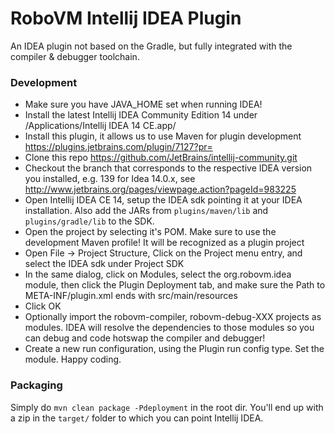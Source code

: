 RoboVM Intellij IDEA Plugin
===========================
An IDEA plugin not based on the Gradle, but fully integrated with the compiler & debugger toolchain.

### Development
* Make sure you have JAVA_HOME set when running IDEA!
* Install the latest Intellij IDEA Community Edition 14 under /Applications/Intellij IDEA 14 CE.app/
* Install this plugin, it allows us to use Maven for plugin development https://plugins.jetbrains.com/plugin/7127?pr=
* Clone this repo https://github.com/JetBrains/intellij-community.git
* Checkout the branch that corresponds to the respective IDEA version you installed, e.g. 139 for Idea 14.0.x, see http://www.jetbrains.org/pages/viewpage.action?pageId=983225
* Open Intellij IDEA CE 14, setup the IDEA sdk pointing it at your IDEA installation. Also add the JARs from `plugins/maven/lib` and `plugins/gradle/lib` to the SDK.
* Open the project by selecting it's POM. Make sure to use the development Maven profile! It will be recognized as a plugin project
* Open File -> Project Structure, Click on the Project menu entry, and select the IDEA sdk under Project SDK
* In the same dialog, click on Modules, select the org.robovm.idea module, then click the Plugin Deployment tab, and make sure the Path to META-INF/plugin.xml ends with src/main/resources
* Click OK
* Optionally import the robovm-compiler, robovm-debug-XXX projects as modules. IDEA will resolve the dependencies to those modules so you can debug and code hotswap the compiler and debugger!
* Create a new run configuration, using the Plugin run config type. Set the module. Happy coding.

### Packaging
Simply do `mvn clean package -Pdeployment` in the root dir. You'll end up with a zip in the `target/` folder to which you can point Intellij IDEA.
